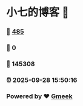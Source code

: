 # 小七的博客 :link:  
### :page_facing_up: [485](/tag.html) 
### :speech_balloon: 0 
### :hibiscus: 145308 
### :alarm_clock: 2025-09-28 15:50:16 
### Powered by :heart: [Gmeek](https://github.com/Meekdai/Gmeek)
